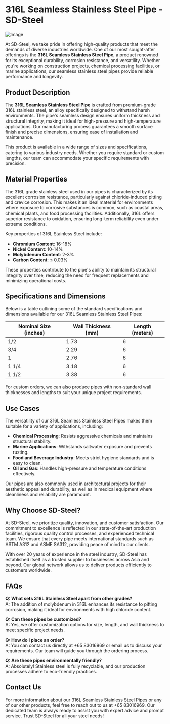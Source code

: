 # 316L Seamless Stainless Steel Pipe - SD-Steel

![Image](https://github.com/user-attachments/assets/2567258e-e124-4816-932d-1809bd27ef0b)

At SD-Steel, we take pride in offering high-quality products that meet the demands of diverse industries worldwide. One of our most sought-after offerings is the **316L Seamless Stainless Steel Pipe**, a product renowned for its exceptional durability, corrosion resistance, and versatility. Whether you're working on construction projects, chemical processing facilities, or marine applications, our seamless stainless steel pipes provide reliable performance and longevity.

## Product Description

The **316L Seamless Stainless Steel Pipe** is crafted from premium-grade 316L stainless steel, an alloy specifically designed to withstand harsh environments. The pipe's seamless design ensures uniform thickness and structural integrity, making it ideal for high-pressure and high-temperature applications. Our manufacturing process guarantees a smooth surface finish and precise dimensions, ensuring ease of installation and maintenance.

This product is available in a wide range of sizes and specifications, catering to various industry needs. Whether you require standard or custom lengths, our team can accommodate your specific requirements with precision.

## Material Properties

The 316L grade stainless steel used in our pipes is characterized by its excellent corrosion resistance, particularly against chloride-induced pitting and crevice corrosion. This makes it an ideal material for environments where exposure to corrosive substances is common, such as coastal areas, chemical plants, and food processing facilities. Additionally, 316L offers superior resistance to oxidation, ensuring long-term reliability even under extreme conditions.

Key properties of 316L Stainless Steel include:

- **Chromium Content**: 16-18%
- **Nickel Content**: 10-14%
- **Molybdenum Content**: 2-3%
- **Carbon Content**: ≤ 0.03%

These properties contribute to the pipe's ability to maintain its structural integrity over time, reducing the need for frequent replacements and minimizing operational costs.

## Specifications and Dimensions

Below is a table outlining some of the standard specifications and dimensions available for our 316L Seamless Stainless Steel Pipes:

| **Nominal Size (inches)** | **Wall Thickness (mm)** | **Length (meters)** |
|---------------------------|-------------------------|---------------------|
| 1/2                       | 1.73                    | 6                   |
| 3/4                       | 2.29                    | 6                   |
| 1                         | 2.76                    | 6                   |
| 1 1/4                     | 3.18                    | 6                   |
| 1 1/2                     | 3.38                    | 6                   |

For custom orders, we can also produce pipes with non-standard wall thicknesses and lengths to suit your unique project requirements.

## Use Cases

The versatility of our 316L Seamless Stainless Steel Pipes makes them suitable for a variety of applications, including:

- **Chemical Processing**: Resists aggressive chemicals and maintains structural stability.
- **Marine Applications**: Withstands saltwater exposure and prevents rusting.
- **Food and Beverage Industry**: Meets strict hygiene standards and is easy to clean.
- **Oil and Gas**: Handles high-pressure and temperature conditions effectively.

Our pipes are also commonly used in architectural projects for their aesthetic appeal and durability, as well as in medical equipment where cleanliness and reliability are paramount.

## Why Choose SD-Steel?

At SD-Steel, we prioritize quality, innovation, and customer satisfaction. Our commitment to excellence is reflected in our state-of-the-art production facilities, rigorous quality control processes, and experienced technical team. We ensure that every pipe meets international standards such as ASTM A312 and ASME SA312, providing peace of mind to our clients.

With over 20 years of experience in the steel industry, SD-Steel has established itself as a trusted supplier to businesses across Asia and beyond. Our global network allows us to deliver products efficiently to customers worldwide.

## FAQs

**Q: What sets 316L Stainless Steel apart from other grades?**  
A: The addition of molybdenum in 316L enhances its resistance to pitting corrosion, making it ideal for environments with high chloride content.

**Q: Can these pipes be customized?**  
A: Yes, we offer customization options for size, length, and wall thickness to meet specific project needs.

**Q: How do I place an order?**  
A: You can contact us directly at +65 83016969 or email us to discuss your requirements. Our team will guide you through the ordering process.

**Q: Are these pipes environmentally friendly?**  
A: Absolutely! Stainless steel is fully recyclable, and our production processes adhere to eco-friendly practices.

## Contact Us

For more information about our 316L Seamless Stainless Steel Pipes or any of our other products, feel free to reach out to us at +65 83016969. Our dedicated team is always ready to assist you with expert advice and prompt service. Trust SD-Steel for all your steel needs!